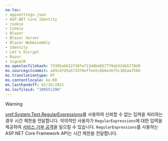 ```yaml
---
no-loc:
- appsettings.json
- ASP.NET Core Identity
- cookie
- Cookie
- Blazor
- Blazor Server
- Blazor WebAssembly
- Identity
- Let's Encrypt
- Razor
- SignalR
ms.openlocfilehash: 73395ab632f38fef1348b4657770eb52db5778d9
ms.sourcegitcommit: a49c47d5a573379effee5c6b6e36f5c302aa756b
ms.translationtype: HT
ms.contentlocale: ko-KR
ms.lasthandoff: 02/16/2021
ms.locfileid: "100551396"
---
```

> [!WARNING]
> <xref:System.Text.RegularExpressions>를 사용하여 신뢰할 수 없는 입력을 처리하는 경우 시간 제한을 전달합니다. 악의적인 사용자가 `RegularExpressions`에 대한 입력을 제공하여 [서비스 거부 공격](https://www.us-cert.gov/ncas/tips/ST04-015)을 일으킬 수 있습니다. `RegularExpressions`를 사용하는 ASP.NET Core Framework API는 시간 제한을 전달합니다.